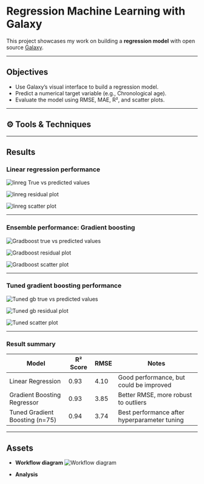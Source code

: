 #  Regression Machine Learning with Galaxy

This project showcases my work on building a **regression model** with open source [Galaxy](https://galaxyproject.org/). 

---

## **Objectives**

- Use Galaxy’s visual interface to build a regression model.
- Predict a numerical target variable (e.g., Chronological age).
- Evaluate the model using RMSE, MAE, R², and scatter plots.

---

## ⚙️ Tools & Techniques

---
## **Results**

### **Linear regression performance**

![linreg True vs predicted values](https://github.com/harishmuh/Regression_Machine-Learning-Galaxy/blob/main/docs/linreg_true_pred_curves.png?raw=true)

![linreg residual plot](https://github.com/harishmuh/Regression_Machine-Learning-Galaxy/blob/main/docs/linreg_residual_plot.png?raw=true)

![linreg scatter plot](https://github.com/harishmuh/Regression_Machine-Learning-Galaxy/blob/main/docs/linreg_true_vs_pred_scatter.png?raw=true)

---

### **Ensemble performance: Gradient boosting**

![Gradboost true vs predicted values](https://github.com/harishmuh/Regression_Machine-Learning-Galaxy/blob/main/docs/Gradboost_true_vs_predicted_values.png?raw=true)

![Gradboost residual plot](https://github.com/harishmuh/Regression_Machine-Learning-Galaxy/blob/main/docs/Gradboost_residual%20plot.png?raw=true)

![Gradboost scatter plot](https://github.com/harishmuh/Regression_Machine-Learning-Galaxy/blob/main/docs/linreg_true_vs_pred_scatter.png?raw=true)

---

### **Tuned gradient boosting performance**

![Tuned gb true vs predicted values](https://github.com/harishmuh/Regression_Machine-Learning-Galaxy/blob/main/docs/tunedGB_true_vs_predicted_values.png?raw=true)

![Tuned gb residual plot](https://github.com/harishmuh/Regression_Machine-Learning-Galaxy/blob/main/docs/tunedGB_residualplot.png?raw=true)

![Tuned scatter plot](https://github.com/harishmuh/Regression_Machine-Learning-Galaxy/blob/main/docs/tunedGB_scatterplot.png?raw=true)

---

### **Result summary**

| Model                          | R² Score | RMSE    | Notes                                          |
|--------------------------------|----------|-------|-----------------------------------------------|
| Linear Regression              | 0.93     | 4.10  | Good performance, but could be improved       |
| Gradient Boosting Regressor    | 0.93     | 3.85  | Better RMSE, more robust to outliers          |
| Tuned Gradient Boosting (n=75) | 0.94     | 3.74  | Best performance after hyperparameter tuning  |

---

## **Assets**
* **Workflow diagram**
![Workflow diagram](https://github.com/harishmuh/Regression_Machine-Learning-Galaxy/blob/main/docs/Workflow_diagram.PNG?raw=true)

* **Analysis**
